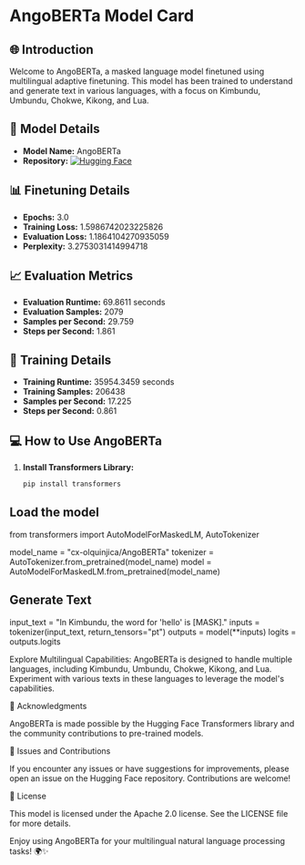 # AngoBERTa Model Card

## 🌐 Introduction

Welcome to AngoBERTa, a masked language model finetuned using multilingual adaptive finetuning. This model has been trained to understand and generate text in various languages, with a focus on Kimbundu, Umbundu, Chokwe, Kikong, and Lua.

## 🤖 Model Details

- **Model Name:** AngoBERTa
- **Repository:** [![Hugging Face](https://img.shields.io/badge/Hugging%20Face-Transformers-orange)](https://huggingface.co/cx-olquinjica/AngoBERTa)

## 📊 Finetuning Details

- **Epochs:** 3.0
- **Training Loss:** 1.5986742023225826
- **Evaluation Loss:** 1.1864104270935059
- **Perplexity:** 3.2753031414994718

## 📈 Evaluation Metrics

- **Evaluation Runtime:** 69.8611 seconds
- **Evaluation Samples:** 2079
- **Samples per Second:** 29.759
- **Steps per Second:** 1.861

## 🚀 Training Details

- **Training Runtime:** 35954.3459 seconds
- **Training Samples:** 206438
- **Samples per Second:** 17.225
- **Steps per Second:** 0.861

## 💻 How to Use AngoBERTa

1. **Install Transformers Library:**
   ```bash
   pip install transformers

## Load the model

from transformers import AutoModelForMaskedLM, AutoTokenizer

model_name = "cx-olquinjica/AngoBERTa"
tokenizer = AutoTokenizer.from_pretrained(model_name)
model = AutoModelForMaskedLM.from_pretrained(model_name)


## Generate Text

input_text = "In Kimbundu, the word for 'hello' is [MASK]."
inputs = tokenizer(input_text, return_tensors="pt")
outputs = model(**inputs)
logits = outputs.logits


Explore Multilingual Capabilities:
AngoBERTa is designed to handle multiple languages, including Kimbundu, Umbundu, Chokwe, Kikong, and Lua. Experiment with various texts in these languages to leverage the model's capabilities.

🙌 Acknowledgments

AngoBERTa is made possible by the Hugging Face Transformers library and the community contributions to pre-trained models.

🐞 Issues and Contributions

If you encounter any issues or have suggestions for improvements, please open an issue on the Hugging Face repository. Contributions are welcome!

📄 License

This model is licensed under the Apache 2.0 license. See the LICENSE file for more details.

Enjoy using AngoBERTa for your multilingual natural language processing tasks! 🌍✨
